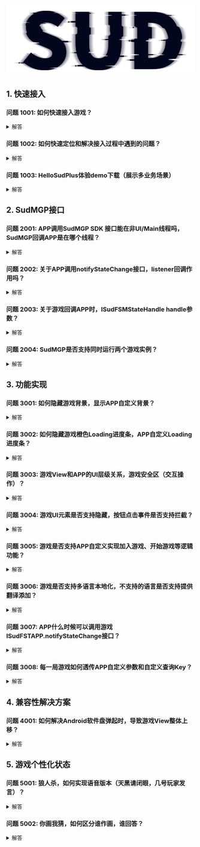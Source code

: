 #

![SUD](../../Resource/logo.png)

## 1. 快速接入
### 问题 1001: 如何快速接入游戏？
<details>
    <summary>解答</summary>
     
1. [快速接入 QuickStart-Android Demo](https://github.com/SudTechnology/hello-sud-plus-android/tree/master/project/QuickStart) ，复用SudMGPWrapper；
     
2. [快速接入 QuickStart-iOS Demo](https://github.com/SudTechnology/hello-sud-plus-ios/tree/master/project/QuickStart) ，复用SudMGPWrapper；
     
3. [快速接入 hello-sud-java 服务端 Demo](https://github.com/SudTechnology/hello-sud-java) （访问不了代码仓库，请联系SUD添加github账号）；

</details>

### 问题 1002: 如何快速定位和解决接入过程中遇到的问题？
<details>
    <summary>解答</summary>

    1. 请检查接口输入参数是否正确（mgId是64bit类型）；

    2. 请查看Android Studio 或 XCode 控制台日志信息，错误码字段result_code、sdk_error_code、retCode数值；
    
    3. 请将问题描述、视频、截图、控制台日志（文件）等信息，发送给我们的技术支持同学，帮您分析和解答；
[错误码 速查列表](https://docs.sud.tech/zh-CN/app/Server/ErrorCode.html)
</details>

### 问题 1003: HelloSudPlus体验demo下载（展示多业务场景）
<details>
    <summary>解答</summary>

   Android

![Android](../../Resource/Client/hello_sudplus_android.png)

   iPhone

![iPhone](../../Resource/Client/hello_sudplus_iphone.png)
</details>

## 2. SudMGP接口 
### 问题 2001: APP调用SudMGP SDK 接口能在非UI/Main线程吗，SudMGP回调APP是在哪个线程？
<details>
    <summary>解答</summary>

    1. APP调用SudMGP SDK任何接口，都必须在 UI/Main 线程发起调用；

    2. SudMGP回调APP，都是在 UI/Main 线程回调；

    3. SudMGP负责转线程，简化APP接入逻辑；
</details>

### 问题 2002: 关于APP调用notifyStateChange接口，listener回调作用吗？
<details>
    <summary>解答</summary>

    1. notifyStateChange，是APP状态通知给小游戏；

    2. ISudListenerNotifyStateChange回调只表示APP状态通知到了小游戏，不表示小游戏执行完成状态通知的逻辑代码（比如：游戏业务逻辑网络请求），接入排查连通性，可以传null；
    
    3. 不要在回调里面写逻辑；

4. 如果想知道调用结果是否失败，可以接 App通用状态操作结果错误码 [mg_common_app_common_self_x_resp](../MGFSM/CommonStateGame.md)；
</details>

### 问题 2003: 关于游戏回调APP时，ISudFSMStateHandle handle参数？
<details>
    <summary>解答</summary>
    
    1. 有ISudFSMStateHandle handle的地方，APP必须调用handle.success，否则会导致C++层回调对象内存泄漏；

    2. 游戏向App 获取xx信息，则APP需要handle.success带具体参数；

       void onGetGameViewInfo(ISudFSMStateHandle handle, String dataJson);

       void onGetGameCfg(ISudFSMStateHandle handle, String dataJson);

    3. 游戏向App 通知状态信息，则APP只需要handle.success("{}")；

       void onExpireCode(ISudFSMStateHandle handle, String dataJson);

       void onGameStateChange(ISudFSMStateHandle handle, String state, String dataJson);

       void onPlayerStateChange(ISudFSMStateHandle handle, String userId, String state, String dataJson);
</details>

### 问题 2004: SudMGP是否支持同时运行两个游戏实例？
<details>
    <summary>解答</summary>

    1. 不支持同时运行两个游戏实例；

    2. SudMGP的loadMG和destroyMG必须配对使用；

    3. SudMGP负责转线程，简化APP接入；
</details>

## 3. 功能实现
### 问题 3001: 如何隐藏游戏背景，显示APP自定义背景？
<details>
    <summary>解答</summary>

    1. 隐藏游戏Loading时的背景：APP调用SudMGP.loadMG之前，设置SudMGP.getCfg().setShowLoadingGameBg(false)；
   
    2. 隐藏游戏场景的背景（游戏大厅）：APP在ISudFSMMG.onGetGameCfg 回调，设置 ui.game_bg.hide=true；
   
    3. SudMGP SDK 最低版本v1.1.46.xx
下载 [SudMGP-Android](https://github.com/SudTechnology/sud-mgp-android/releases)

下载 [SudMGP-iOS](https://github.com/SudTechnology/sud-mgp-ios/releases)
</details>

### 问题 3002: 如何隐藏游戏橙色Loading进度条，APP自定义Loading进度条？
<details>
    <summary>解答</summary>

    1. APP调用SudMGP.loadMG之前，设置SudMGP.getCfg().setShowCustomLoading(true);

    2. 加载进度通知ISudFSMMG::onGameLoadingProgress(int stage, int retCode, int progress);

    3. 加载失败，APP调用重试接口ISudFSTAPP::reloadMG()；

    4. SudMGP SDK 最低版本v1.1.52.xx
下载 [SudMGP-Android](https://github.com/SudTechnology/sud-mgp-android/releases)

下载 [SudMGP-iOS](https://github.com/SudTechnology/sud-mgp-ios/releases)
</details>

### 问题 3003: 游戏View和APP的UI层级关系，游戏安全区（交互操作）？
<details>
    <summary>解答</summary>

    1. 游戏View，当成是Android 和 iOS 原生View；

    2. 游戏View，可以全屏，也可以固定尺寸大小；

    3. 游戏View，大小铺满APP给的父View（GameViewContainer）；

4. 游戏通过ISudFSMMG的[onGetGameViewInfo](../API/ISudFSMMG/onGetGameViewInfo.md)回调，获取游戏安全区(交互操作)
   ![GameCfg](../../Resource/Client/gameview.png)；
</details>


### 问题 3004: 游戏UI元素是否支持隐藏，按钮点击事件是否支持拦截？
<details>
    <summary>解答</summary>

    1. 支持隐藏游戏UI元素；
具体配置参考 [onGetGameCfg](../API/ISudFSMMG/onGetGameCfg.md)

    2. 支持拦截按钮点击事件；
具体配置参考 [onGetGameCfg](../API/ISudFSMMG/onGetGameCfg.md)
</details>

### 问题 3005: 游戏是否支持APP自定义实现加入游戏、开始游戏等逻辑功能？
<details>
    <summary>解答</summary>

    1. 支持；

    2. 支持隐藏游戏UI元素，APP可以实现对应按钮；
具体配置参考 [onGetGameCfg](../API/ISudFSMMG/onGetGameCfg.md)

    3. 支持拦截按钮点击事件；
具体配置参考 [onGetGameCfg](../API/ISudFSMMG/onGetGameCfg.md)

    4. APP可以通过ISudFSTAPP的notifyStateChange接口，实现加入游戏、开始游戏等逻辑功能；
具体示例：开始游戏按钮

第一步 [onGetGameCfg(IFSMStateHandle handle, String dataJson)](/API/ISudFSMMG/onGetGameCfg.md)
    
    data= {
        "gameMode":1,    // 每个游戏默认模式是1，不填是1
        "ui":{
            "start_btn": {    // 开始游戏按钮
                "custom": true,
                "hide": false
            }
        }
    }
    handle.success(data);

第二步 [接onGameStateChange mg_common_self_click_start_btn状态回调](../MGFSM/CommonStateGame.md)

第三步 APP判断是否开始游戏，允许开始则调用ISudFSTAPP notifyStateChange接口发送[app_common_self_playing](../APPFST/CommonState.md)状态
</details>

### 问题 3006: 游戏是否支持多语言本地化，不支持的语言是否支持提供翻译添加？
<details>
    <summary>解答</summary>

    1. 支持多语言本地化；

    2. 支持提供翻译添加，需要联系Sud商务；

    3. SudMGP.loadMG的language参数；例如：zh-CN、en-US；
    
[游戏多语言](../Languages/README.md)

[SudMGP.loadMG的language参数](../API/SudMGP.md)
</details>

### 问题 3007: APP什么时候可以调用游戏ISudFSTAPP.notifyStateChange接口？
<details>
    <summary>解答</summary>

    1. APP收到回调ISudFSMMG.onGameStarted后，可以调用ISudFSTAPP.notifyStateChange接口；

    2. onGameStarted，表示游戏已开始（游戏长连接建立完成）；

[onGameStarted](../API/ISudFSMMG.md)

    3. 用户在游戏的角色状态转化，只能从"当前状态" 转换到 "邻近状态"
![GameCfg](../../Resource/Client/gamestate.png)；
</details>

### 问题 3008: 每一局游戏如何透传APP自定义参数和自定义查询Key？
<details>
    <summary>解答</summary>

    1. APP调用ISudFSTAPP.notifyStateChange(state, dataJson)
    2. state=app_common_self_playing 和 dataJson.isPlaying=true
    {
        "isPlaying": true, // true 开始游戏，false 结束游戏
        "reportGameInfoExtras": "透传参数",        // string类型，Https服务回调report_game_info参数，最大长度1024字节，超过则截断（2022-01-21）
        "reportGameInfoKey": "透传参数key"        // string类型，最大长度64字节，接入方服务端，可以根据这个字段来查询一局游戏的数据
    }

[app_common_self_playing](../APPFST/CommonState.md)
</details>

## 4. 兼容性解决方案
### 问题 4001: 如何解决Android软件盘弹起时，导致游戏View整体上移？
<details>
    <summary>解答</summary>

    1. AndroidManifest.xml android:windowSoftInputMode="adjustResize"；

    2. 在ISudFSMMG回调onGameStarted时，调用setSoftInputMode设置；

    public void onGameStarted() {
        getWindow().setSoftInputMode(WindowManager.LayoutParams.SOFT_INPUT_ADJUST_RESIZE | WindowManager.LayoutParams.SOFT_INPUT_STATE_ALWAYS_HIDDEN);
    }
</details>

## 5. 游戏个性化状态
### 问题 5001: 狼人杀，如何实现语音版本（天黑请闭眼，几号玩家发言）？
<details>
    <summary>解答</summary>

    一、APP根据下面两个状态，无脑开启和关闭RTC的推流和拉流（不这么执行，可能会出现作弊情况）

    1. mg_common_self_microphone, "isOn": true // 麦克风开关状态 true: 开(APP开启RTC推流)；false: 关(APP关闭RTC推流)

    2. mg_common_self_headphone "isOn": true // 耳机（听筒，喇叭）开关状态 true: 开(APP开启RTC拉流)；false: 关(APP关闭RTC拉流)

    二、判断APP的麦克风能不能点击，建议条件1和条件2为真才能点击，不能点击给个toast提示：

    条件1 mg_common_game_state gameState=2

    条件2 mg_common_self_microphone isOn=true（该玩家自己发言了，但是玩家可以选择闭麦）

[麦克风、耳机开关文档](../MGFSM/CommonStateGame.md)
</details>

### 问题 5002: 你画我猜，如何区分谁作画，谁回答？
<details>
    <summary>解答</summary>

    1. 选词中状态

    2. 作画中状态

    3. 显示错误答案状态

    4. 显示总积分状态

    5. 本次获得积分状态
[你画我猜 状态](../MGFSM/CommonStateGame.md)
</details>